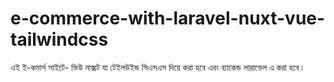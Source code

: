 # e-commerce-with-laravel-nuxt-vue-tailwindcss
এই ই-কমার্স সাইটে- ভিউ নাক্সট যা টেইলউইন্ড সিএসএস দিয়ে করা হবে এবং ব্যাকেন্ড লারাভেল এ করা হবে।
